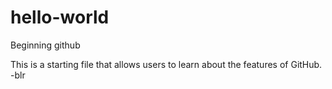 # hello-world
Beginning github

This is a starting file that allows users to learn about the features of GitHub. 
-blr
